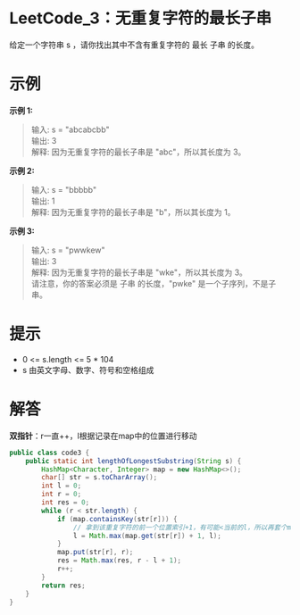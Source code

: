 # LeetCode_3：无重复字符的最长子串
给定一个字符串 s ，请你找出其中不含有重复字符的 最长 子串 的长度。

# 示例

**示例 1:**

>输入: s = "abcabcbb"  
输出: 3  
解释: 因为无重复字符的最长子串是 "abc"，所以其长度为 3。  

**示例 2:**

>输入: s = "bbbbb"  
输出: 1  
解释: 因为无重复字符的最长子串是 "b"，所以其长度为 1。  

**示例 3:**

>输入: s = "pwwkew"  
输出: 3  
解释: 因为无重复字符的最长子串是 "wke"，所以其长度为 3。  
请注意，你的答案必须是 子串 的长度，"pwke" 是一个子序列，不是子串。


# 提示

- 0 <= s.length <= 5 * 104  
- s 由英文字母、数字、符号和空格组成

# 解答
**双指针**：r一直++，l根据记录在map中的位置进行移动
```java
public class code3 {
    public static int lengthOfLongestSubstring(String s) {
        HashMap<Character, Integer> map = new HashMap<>();
        char[] str = s.toCharArray();
        int l = 0;
        int r = 0;
        int res = 0;
        while (r < str.length) {
            if (map.containsKey(str[r])) {
                // 拿到该重复字符的前一个位置索引+1，有可能<当前的l，所以再套个max
                l = Math.max(map.get(str[r]) + 1, l);
            }
            map.put(str[r], r);
            res = Math.max(res, r - l + 1);
            r++;
        }
        return res;
    }
}
```